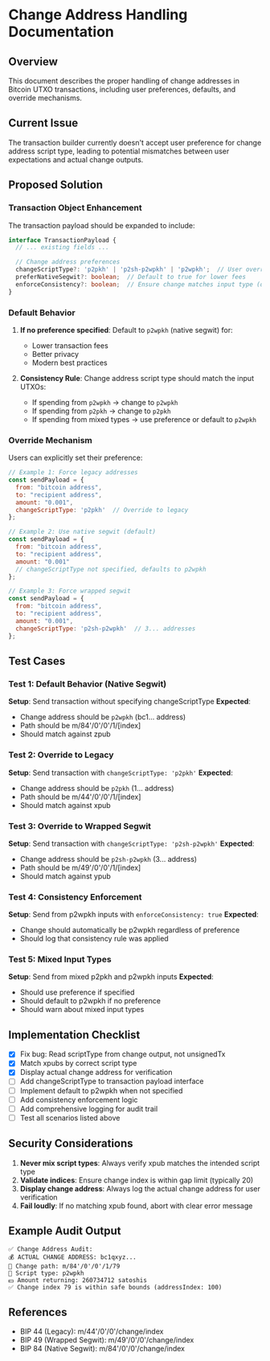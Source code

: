 # Change Address Handling Documentation

## Overview

This document describes the proper handling of change addresses in Bitcoin UTXO transactions, including user preferences, defaults, and override mechanisms.

## Current Issue

The transaction builder currently doesn't accept user preference for change address script type, leading to potential mismatches between user expectations and actual change outputs.

## Proposed Solution

### Transaction Object Enhancement

The transaction payload should be expanded to include:

```typescript
interface TransactionPayload {
  // ... existing fields ...

  // Change address preferences
  changeScriptType?: 'p2pkh' | 'p2sh-p2wpkh' | 'p2wpkh';  // User override
  preferNativeSegwit?: boolean;  // Default to true for lower fees
  enforceConsistency?: boolean;  // Ensure change matches input type (default: true)
}
```

### Default Behavior

1. **If no preference specified**: Default to `p2wpkh` (native segwit) for:
   - Lower transaction fees
   - Better privacy
   - Modern best practices

2. **Consistency Rule**: Change address script type should match the input UTXOs:
   - If spending from `p2wpkh` → change to `p2wpkh`
   - If spending from `p2pkh` → change to `p2pkh`
   - If spending from mixed types → use preference or default to `p2wpkh`

### Override Mechanism

Users can explicitly set their preference:

```javascript
// Example 1: Force legacy addresses
const sendPayload = {
  from: "bitcoin address",
  to: "recipient address",
  amount: "0.001",
  changeScriptType: 'p2pkh'  // Override to legacy
};

// Example 2: Use native segwit (default)
const sendPayload = {
  from: "bitcoin address",
  to: "recipient address",
  amount: "0.001"
  // changeScriptType not specified, defaults to p2wpkh
};

// Example 3: Force wrapped segwit
const sendPayload = {
  from: "bitcoin address",
  to: "recipient address",
  amount: "0.001",
  changeScriptType: 'p2sh-p2wpkh'  // 3... addresses
};
```

## Test Cases

### Test 1: Default Behavior (Native Segwit)

**Setup**: Send transaction without specifying changeScriptType
**Expected**:
- Change address should be `p2wpkh` (bc1... address)
- Path should be m/84'/0'/0'/1/[index]
- Should match against zpub

### Test 2: Override to Legacy

**Setup**: Send transaction with `changeScriptType: 'p2pkh'`
**Expected**:
- Change address should be `p2pkh` (1... address)
- Path should be m/44'/0'/0'/1/[index]
- Should match against xpub

### Test 3: Override to Wrapped Segwit

**Setup**: Send transaction with `changeScriptType: 'p2sh-p2wpkh'`
**Expected**:
- Change address should be `p2sh-p2wpkh` (3... address)
- Path should be m/49'/0'/0'/1/[index]
- Should match against ypub

### Test 4: Consistency Enforcement

**Setup**: Send from p2wpkh inputs with `enforceConsistency: true`
**Expected**:
- Change should automatically be p2wpkh regardless of preference
- Should log that consistency rule was applied

### Test 5: Mixed Input Types

**Setup**: Send from mixed p2pkh and p2wpkh inputs
**Expected**:
- Should use preference if specified
- Should default to p2wpkh if no preference
- Should warn about mixed input types

## Implementation Checklist

- [x] Fix bug: Read scriptType from change output, not unsignedTx
- [x] Match xpubs by correct script type
- [x] Display actual change address for verification
- [ ] Add changeScriptType to transaction payload interface
- [ ] Implement default to p2wpkh when not specified
- [ ] Add consistency enforcement logic
- [ ] Add comprehensive logging for audit trail
- [ ] Test all scenarios listed above

## Security Considerations

1. **Never mix script types**: Always verify xpub matches the intended script type
2. **Validate indices**: Ensure change index is within gap limit (typically 20)
3. **Display change address**: Always log the actual change address for user verification
4. **Fail loudly**: If no matching xpub found, abort with clear error message

## Example Audit Output

```
✅ Change Address Audit:
💰 ACTUAL CHANGE ADDRESS: bc1qxyz...
📍 Change path: m/84'/0'/0'/1/79
📝 Script type: p2wpkh
💵 Amount returning: 260734712 satoshis
✅ Change index 79 is within safe bounds (addressIndex: 100)
```

## References

- BIP 44 (Legacy): m/44'/0'/0'/change/index
- BIP 49 (Wrapped Segwit): m/49'/0'/0'/change/index
- BIP 84 (Native Segwit): m/84'/0'/0'/change/index